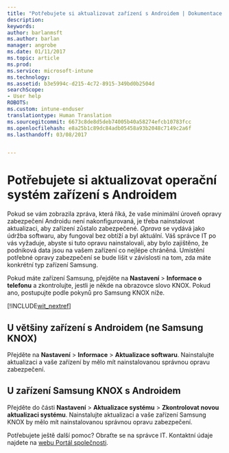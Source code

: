 ```yaml
---
title: "Potřebujete si aktualizovat zařízení s Androidem | Dokumentace Microsoftu"
description: 
keywords: 
author: barlanmsft
ms.author: barlan
manager: angrobe
ms.date: 01/11/2017
ms.topic: article
ms.prod: 
ms.service: microsoft-intune
ms.technology: 
ms.assetid: b3e5994c-d215-4c72-8915-349bd0b2504d
searchScope:
- User help
ROBOTS: 
ms.custom: intune-enduser
translationtype: Human Translation
ms.sourcegitcommit: 6673c8de8d5deb74005b40a58274efcb10783fcc
ms.openlocfilehash: e8a25b1c89dc84adb05458a93b2048c7149c2a6f
ms.lasthandoff: 03/08/2017


---
```


# <a name="you-need-to-update-your-android-devices-operating-system"></a>Potřebujete si aktualizovat operační systém zařízení s Androidem

Pokud se vám zobrazila zpráva, která říká, že vaše minimální úroveň opravy zabezpečení Androidu není nakonfigurovaná, je třeba nainstalovat aktualizaci, aby zařízení zůstalo zabezpečené. _Oprava_ se vydává jako údržba softwaru, aby fungoval bez obtíží a byl aktuální. Váš správce IT po vás vyžaduje, abyste si tuto opravu nainstalovali, aby bylo zajištěno, že podniková data jsou na vašem zařízení co nejlépe chráněná. Umístění potřebné opravy zabezpečení se bude lišit v závislosti na tom, zda máte konkrétní typ zařízení Samsung.

Pokud máte zařízení Samsung, přejděte na **Nastavení** > **Informace o telefonu** a zkontrolujte, jestli je někde na obrazovce slovo KNOX. Pokud ano, postupujte podle pokynů pro Samsung KNOX níže.

[!INCLUDE[wit_nextref](../includes/end-user-os-update-guidance.md)]

## <a name="for-most-android-devices-non-samsung-knox"></a>U většiny zařízení s Androidem (ne Samsung KNOX)

Přejděte na **Nastavení** > **Informace** > **Aktualizace softwaru**. Nainstalujte aktualizaci a vaše zařízení by mělo mít nainstalovanou správnou opravu zabezpečení.

## <a name="for-samsung-knox-android-devices"></a>U zařízení Samsung KNOX s Androidem

Přejděte do části **Nastavení** > **Aktualizace systému** > **Zkontrolovat novou aktualizaci systému**. Nainstalujte aktualizaci a vaše zařízení Samsung KNOX by mělo mít nainstalovanou správnou opravu zabezpečení.



Potřebujete ještě další pomoc? Obraťte se na správce IT. Kontaktní údaje najdete na [webu Portál společnosti](http://portal.manage.microsoft.com).

